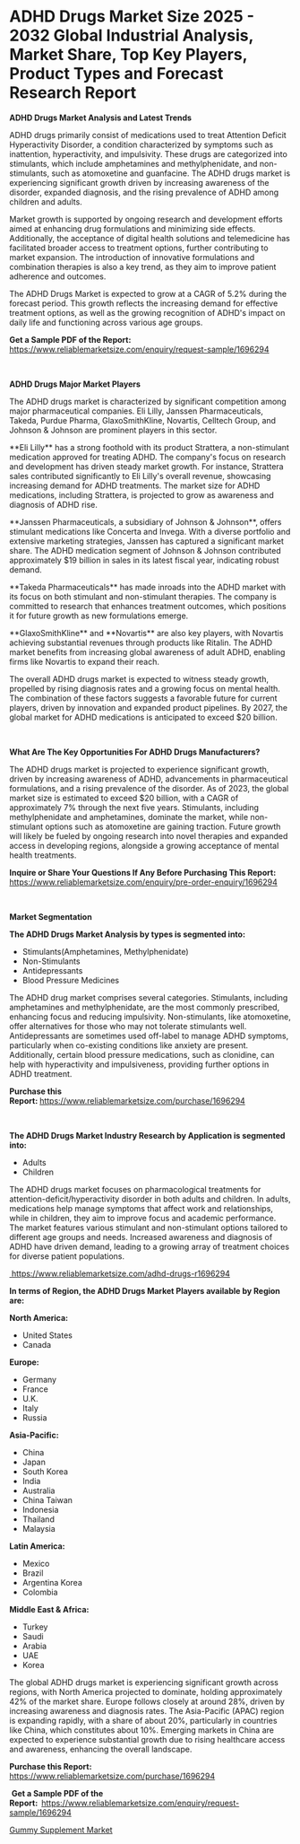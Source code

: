 <p><h1>ADHD Drugs Market Size 2025 - 2032 Global Industrial Analysis, Market Share, Top Key Players, Product Types and Forecast Research Report</h1></p><p><strong>ADHD Drugs Market Analysis and Latest Trends</strong></p>
<p><p>ADHD drugs primarily consist of medications used to treat Attention Deficit Hyperactivity Disorder, a condition characterized by symptoms such as inattention, hyperactivity, and impulsivity. These drugs are categorized into stimulants, which include amphetamines and methylphenidate, and non-stimulants, such as atomoxetine and guanfacine. The ADHD drugs market is experiencing significant growth driven by increasing awareness of the disorder, expanded diagnosis, and the rising prevalence of ADHD among children and adults.</p><p>Market growth is supported by ongoing research and development efforts aimed at enhancing drug formulations and minimizing side effects. Additionally, the acceptance of digital health solutions and telemedicine has facilitated broader access to treatment options, further contributing to market expansion. The introduction of innovative formulations and combination therapies is also a key trend, as they aim to improve patient adherence and outcomes.</p><p>The ADHD Drugs Market is expected to grow at a CAGR of 5.2% during the forecast period. This growth reflects the increasing demand for effective treatment options, as well as the growing recognition of ADHD's impact on daily life and functioning across various age groups.</p></p>
<p><strong>Get a Sample PDF of the Report:&nbsp;</strong> <a href="https://www.reliablemarketsize.com/enquiry/request-sample/1696294?utm_campaign=2478&utm_medium=2&utm_source=Github&utm_content=ia&utm_term=08032025&utm_id=adhd-drugs">https://www.reliablemarketsize.com/enquiry/request-sample/1696294</a></p>
<p>&nbsp;</p>
<p><strong>ADHD Drugs Major Market Players</strong></p>
<p><p>The ADHD drugs market is characterized by significant competition among major pharmaceutical companies. Eli Lilly, Janssen Pharmaceuticals, Takeda, Purdue Pharma, GlaxoSmithKline, Novartis, Celltech Group, and Johnson & Johnson are prominent players in this sector.</p><p>**Eli Lilly** has a strong foothold with its product Strattera, a non-stimulant medication approved for treating ADHD. The company's focus on research and development has driven steady market growth. For instance, Strattera sales contributed significantly to Eli Lilly's overall revenue, showcasing increasing demand for ADHD treatments. The market size for ADHD medications, including Strattera, is projected to grow as awareness and diagnosis of ADHD rise.</p><p>**Janssen Pharmaceuticals, a subsidiary of Johnson & Johnson**, offers stimulant medications like Concerta and Invega. With a diverse portfolio and extensive marketing strategies, Janssen has captured a significant market share. The ADHD medication segment of Johnson & Johnson contributed approximately $19 billion in sales in its latest fiscal year, indicating robust demand.</p><p>**Takeda Pharmaceuticals** has made inroads into the ADHD market with its focus on both stimulant and non-stimulant therapies. The company is committed to research that enhances treatment outcomes, which positions it for future growth as new formulations emerge.</p><p>**GlaxoSmithKline** and **Novartis** are also key players, with Novartis achieving substantial revenues through products like Ritalin. The ADHD market benefits from increasing global awareness of adult ADHD, enabling firms like Novartis to expand their reach.</p><p>The overall ADHD drugs market is expected to witness steady growth, propelled by rising diagnosis rates and a growing focus on mental health. The combination of these factors suggests a favorable future for current players, driven by innovation and expanded product pipelines. By 2027, the global market for ADHD medications is anticipated to exceed $20 billion.</p></p>
<p>&nbsp;</p>
<p><strong>What Are The Key Opportunities For ADHD Drugs Manufacturers?</strong></p>
<p><p>The ADHD drugs market is projected to experience significant growth, driven by increasing awareness of ADHD, advancements in pharmaceutical formulations, and a rising prevalence of the disorder. As of 2023, the global market size is estimated to exceed $20 billion, with a CAGR of approximately 7% through the next five years. Stimulants, including methylphenidate and amphetamines, dominate the market, while non-stimulant options such as atomoxetine are gaining traction. Future growth will likely be fueled by ongoing research into novel therapies and expanded access in developing regions, alongside a growing acceptance of mental health treatments.</p></p>
<p><strong>Inquire or Share Your Questions If Any Before Purchasing This Report:</strong> <a href="https://www.reliablemarketsize.com/enquiry/pre-order-enquiry/1696294?utm_campaign=2478&utm_medium=2&utm_source=Github&utm_content=ia&utm_term=08032025&utm_id=adhd-drugs">https://www.reliablemarketsize.com/enquiry/pre-order-enquiry/1696294</a></p>
<p>&nbsp;</p>
<p><strong>Market Segmentation</strong></p>
<p><strong>The ADHD Drugs Market Analysis by types is segmented into:</strong></p>
<p><ul><li>Stimulants(Amphetamines, Methylphenidate)</li><li>Non-Stimulants</li><li>Antidepressants</li><li>Blood Pressure Medicines</li></ul></p>
<p><p>The ADHD drug market comprises several categories. Stimulants, including amphetamines and methylphenidate, are the most commonly prescribed, enhancing focus and reducing impulsivity. Non-stimulants, like atomoxetine, offer alternatives for those who may not tolerate stimulants well. Antidepressants are sometimes used off-label to manage ADHD symptoms, particularly when co-existing conditions like anxiety are present. Additionally, certain blood pressure medications, such as clonidine, can help with hyperactivity and impulsiveness, providing further options in ADHD treatment.</p></p>
<p><strong>Purchase this Report:&nbsp;</strong><a href="https://www.reliablemarketsize.com/purchase/1696294?utm_campaign=2478&utm_medium=2&utm_source=Github&utm_content=ia&utm_term=08032025&utm_id=adhd-drugs">https://www.reliablemarketsize.com/purchase/1696294</a></p>
<p>&nbsp;</p>
<p><strong>The ADHD Drugs Market Industry Research by Application is segmented into:</strong></p>
<p><ul><li>Adults</li><li>Children</li></ul></p>
<p><p>The ADHD drugs market focuses on pharmacological treatments for attention-deficit/hyperactivity disorder in both adults and children. In adults, medications help manage symptoms that affect work and relationships, while in children, they aim to improve focus and academic performance. The market features various stimulant and non-stimulant options tailored to different age groups and needs. Increased awareness and diagnosis of ADHD have driven demand, leading to a growing array of treatment choices for diverse patient populations.</p></p>
<p><a href="https://www.reliablemarketsize.com/adhd-drugs-r1696294?utm_campaign=2478&utm_medium=2&utm_source=Github&utm_content=ia&utm_term=08032025&utm_id=adhd-drugs">&nbsp;https://www.reliablemarketsize.com/adhd-drugs-r1696294</a></p>
<p><strong>In terms of Region, the ADHD Drugs Market Players available by Region are:</strong></p>
<p>
    <p> <strong> North America: </strong>
        <ul>
            <li>United States</li>
            <li>Canada</li>
        </ul>
        </p> 
    <p> <strong> Europe: </strong>
        <ul>
            <li>Germany</li>
            <li>France</li>
            <li>U.K.</li>
            <li>Italy</li>
            <li>Russia</li>
        </ul>
        </p> 
    <p> <strong> Asia-Pacific: </strong>
        <ul>
            <li>China</li>
            <li>Japan</li>
            <li>South Korea</li>
            <li>India</li>
            <li>Australia</li>
            <li>China Taiwan</li>
            <li>Indonesia</li>
            <li>Thailand</li>
            <li>Malaysia</li>
        </ul>
        </p> 
    <p> <strong> Latin America: </strong>
        <ul>
            <li>Mexico</li>
            <li>Brazil</li>
            <li>Argentina Korea</li>
            <li>Colombia</li>
        </ul>
        </p> 
    <p> <strong> Middle East & Africa: </strong>
        <ul>
            <li>Turkey</li>
            <li>Saudi</li>
            <li>Arabia</li>
            <li>UAE</li>
            <li>Korea</li>
        </ul>
    </p>
    </p>
<p><p>The global ADHD drugs market is experiencing significant growth across regions, with North America projected to dominate, holding approximately 42% of the market share. Europe follows closely at around 28%, driven by increasing awareness and diagnosis rates. The Asia-Pacific (APAC) region is expanding rapidly, with a share of about 20%, particularly in countries like China, which constitutes about 10%. Emerging markets in China are expected to experience substantial growth due to rising healthcare access and awareness, enhancing the overall landscape.</p></p>
<p><strong>Purchase this Report: </strong><a href="https://www.reliablemarketsize.com/purchase/1696294?utm_campaign=2478&utm_medium=2&utm_source=Github&utm_content=ia&utm_term=08032025&utm_id=adhd-drugs">https://www.reliablemarketsize.com/purchase/1696294</a></p>
<p>&nbsp;<strong>Get a Sample PDF of the Report:&nbsp;&nbsp;</strong><a href="https://www.reliablemarketsize.com/enquiry/request-sample/1696294?utm_campaign=2478&utm_medium=2&utm_source=Github&utm_content=ia&utm_term=08032025&utm_id=adhd-drugs">https://www.reliablemarketsize.com/enquiry/request-sample/1696294</a></p>
<p><strong></strong></p>
<p><p><a href="https://github.com/AlisaRowe24/Market-Research-Report-List-1/blob/main/gummy-supplement-market.md?utm_campaign=2478&utm_medium=2&utm_source=Github&utm_content=ia&utm_term=08032025&utm_id=adhd-drugs">Gummy Supplement Market</a></p></p>